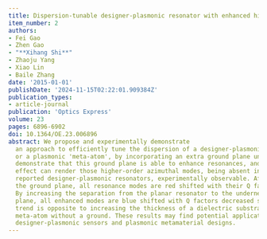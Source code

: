 ```yaml
---
title: Dispersion-tunable designer-plasmonic resonator with enhanced high-order resonances
item_number: 2
authors:
- Fei Gao
- Zhen Gao
- "**Xihang Shi**"
- Zhaoju Yang
- Xiao Lin
- Baile Zhang
date: '2015-01-01'
publishDate: '2024-11-15T02:22:01.909384Z'
publication_types:
- article-journal
publication: 'Optics Express'
volume: 23 
pages: 6896-6902
doi: 10.1364/OE.23.006896
abstract: We propose and experimentally demonstrate
  an approach to efficiently tune the dispersion of a designer-plasmonic resonator,
  or a plasmonic 'meta-atom', by incorporating an extra ground plane underneath. We
  demonstrate that this ground plane is able to enhance resonances, and the enhancing
  effect can render those higher-order azimuthal modes, being absent in previously
  reported designer-plasmonic resonators, experimentally observable. After incorporating
  the ground plane, all resonance modes are red shifted with their Q factors enhanced.
  By increasing the separation from the planar resonator to the underneath ground
  plane, all enhanced modes are blue shifted with Q factors decreased slightly, whose
  trend is opposite to increasing the thickness of a dielectric substrate of a common
  meta-atom without a ground. These results may find potential applications in tunable
  designer-plasmonic sensors and plasmonic metamaterial designs.
---
```

